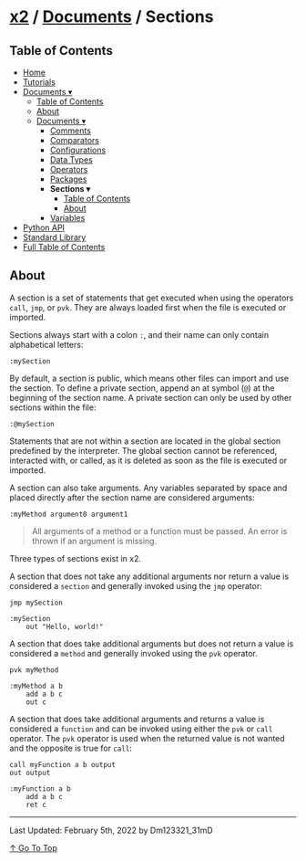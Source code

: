 # [x2](../../README.md) / [Documents](../documents.md) / Sections

## Table of Contents

- [Home](../../README.md)
- [Tutorials](../tutorials.md)
- [Documents ▾](../documents.md)
    - [Table of Contents](../documents.md#table-of-contents)
    - [About](../documents.md#about)
    - [Documents ▾](../documents.md#documents)
        - [Comments](./comments.md)
        - [Comparators](./comparators.md)
        - [Configurations](./configurations.md)
        - [Data Types](./dataTypes.md)
        - [Operators](./operators.md)
        - [Packages](./packages.md)
        - **Sections ▾**
            - [Table of Contents](#table-of-contents)
            - [About](#about)
        - [Variables](./variables.md)
- [Python API](../pythonAPI.md)
- [Standard Library](../standardLibrary.md)
- [Full Table of Contents](../fullTableOfContents.md)

## About

A section is a set of statements that get executed when using the operators `call`, `jmp`, or `pvk`. They are always loaded first when the file is executed or imported.

Sections always start with a colon `:`, and their name can only contain alphabetical letters:

```xt
:mySection
```

By default, a section is public, which means other files can import and use the section. To define a private section, append an at symbol (`@`) at the beginning of the section name. A private section can only be used by other sections within the file:

```xt
:@mySection
```

Statements that are not within a section are located in the global section predefined by the interpreter. The global section cannot be referenced, interacted with, or called, as it is deleted as soon as the file is executed or imported.

A section can also take arguments. Any variables separated by space and placed directly after the section name are considered arguments:

```xt
:myMethod argument0 argument1
```

> All arguments of a method or a function must be passed. An error is thrown if an argument is missing.

Three types of sections exist in x2.

A section that does not take any additional arguments nor return a value is considered a `section` and generally invoked using the `jmp` operator:

```xt
jmp mySection

:mySection
    out "Hello, world!"
```

A section that does take additional arguments but does not return a value is considered a `method` and generally invoked using the `pvk` operator.

```xt
pvk myMethod

:myMethod a b
    add a b c
    out c
```

A section that does take additional arguments and returns a value is considered a `function` and can be invoked using either the `pvk` or `call` operator. The `pvk` operator is used when the returned value is not wanted and the opposite is true for `call`:

```xt
call myFunction a b output
out output

:myFunction a b
    add a b c
    ret c
```

---

Last Updated: February 5th, 2022 by Dm123321_31mD

[↑ Go To Top](#x2--documents--sections)
